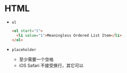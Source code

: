 # HTML



- `ol`

  ``` html
  <ol start="1">
    <li value="1">Meaningless Ordered List Item</li>
  </ol>
  ```

- `placeholder`

  - 至少需要一个空格
  - iOS Safari 不接受换行，其它可以
